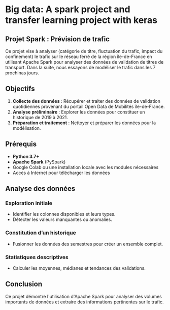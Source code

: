 # Big data: A spark project and transfer learning project with keras

## Projet Spark : Prévision de trafic

Ce projet vise à analyser (catégorie de titre, fluctuation du trafic, impact du confinement) le trafic sur le réseau ferré de la région île-de-France en utilisant Apache Spark pour analyser des données de validation de titres de transport. Dans la suite, nous essayons de modéliser le trafic dans les 7 prochinas jours. 

## Objectifs

1. **Collecte des données** : Récupérer et traiter des données de validation quotidiennes provenant du portail Open Data de Mobilités île-de-France.
2. **Analyse préliminaire** : Explorer les données pour constituer un historique de 2019 à 2021.
3. **Préparation et traitement** : Nettoyer et préparer les données pour la modélisation.

## Prérequis

- **Python 3.7+**
- **Apache Spark** (PySpark)
- Google Colab ou une installation locale avec les modules nécessaires
- Accès à Internet pour télécharger les données

## Analyse des données

### Exploration initiale
- Identifier les colonnes disponibles et leurs types.
- Détecter les valeurs manquantes ou anomalies.

### Constitution d’un historique
- Fusionner les données des semestres pour créer un ensemble complet.

### Statistiques descriptives
- Calculer les moyennes, médianes et tendances des validations.

## Conclusion

Ce projet démontre l'utilisation d'Apache Spark pour analyser des volumes importants de données et extraire des informations pertinentes sur le trafic.